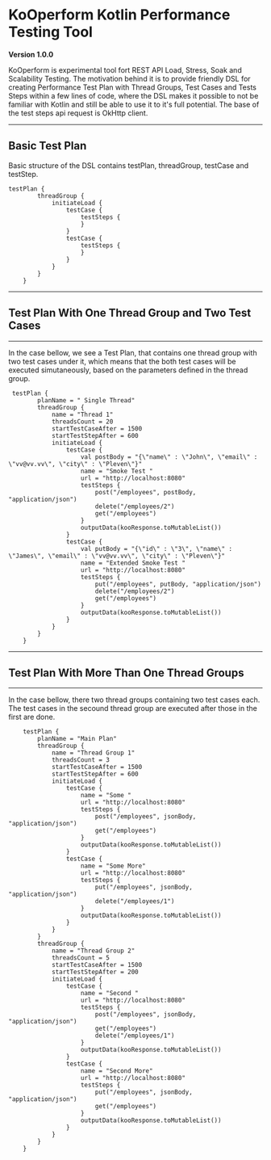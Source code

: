 # KoOperform Kotlin Performance Testing Tool

**Version 1.0.0**

KoOperform is experimental tool fort REST API Load, Stress, Soak and Scalability Testing. The motivation behind it is to provide friendly DSL for 
creating Performance Test Plan with Thread Groups, Test Cases and Tests Steps within a few lines of code, where the DSL makes it possible to not be
familiar with Kotlin and still be able to use it to it's full potential. The base of the test steps api request is OkHttp client.

---

## Basic Test Plan 

Basic structure of the DSL contains testPlan, threadGroup, testCase and testStep.

```
testPlan {
        threadGroup {
            initiateLoad {
                testCase {
                    testSteps {
                    }
                }
                testCase {
                    testSteps {
                    }
                }
            }
        }
    }
```
---

## Test Plan With One Thread Group and Two Test Cases

---

In the case bellow, we see a Test Plan, that contains one thread group with two test cases under it, which means that the both test cases will be executed
simutaneously, based on the parameters defined in the thread group.

```
 testPlan {
        planName = " Single Thread"
        threadGroup {
            name = "Thread 1"
            threadsCount = 20
            startTestCaseAfter = 1500
            startTestStepAfter = 600
            initiateLoad {
                testCase {
                    val postBody = "{\"name\" : \"John\", \"email\" : \"vv@vv.vv\", \"city\" : \"Pleven\"}"
                    name = "Smoke Test "
                    url = "http://localhost:8080"
                    testSteps {
                        post("/employees", postBody, "application/json")
                        delete("/employees/2")
                        get("/employees")
                    }
                    outputData(kooResponse.toMutableList())
                }
                testCase {
                    val putBody = "{\"id\" : \"3\", \"name\" : \"James\", \"email\" : \"vv@vv.vv\", \"city\" : \"Pleven\"}"
                    name = "Extended Smoke Test "
                    url = "http://localhost:8080"
                    testSteps {
                        put("/employees", putBody, "application/json")
                        delete("/employees/2")
                        get("/employees")
                    }
                    outputData(kooResponse.toMutableList())
                }
            }
        }
    }

```

---

## Test Plan With More Than One Thread Groups

---

In the case bellow, there two thread groups containing two test cases each. The test cases in the secound thread group are executed after those in the first
are done.

```
    testPlan {
        planName = "Main Plan"
        threadGroup {
            name = "Thread Group 1"
            threadsCount = 3
            startTestCaseAfter = 1500
            startTestStepAfter = 600
            initiateLoad {
                testCase {
                    name = "Some "
                    url = "http://localhost:8080"
                    testSteps {
                        post("/employees", jsonBody, "application/json")
                        get("/employees")
                    }
                    outputData(kooResponse.toMutableList())
                }
                testCase {
                    name = "Some More"
                    url = "http://localhost:8080"
                    testSteps {
                        put("/employees", jsonBody, "application/json")
                        delete("/employees/1")
                    }
                    outputData(kooResponse.toMutableList())
                }
            }
        }
        threadGroup {
            name = "Thread Group 2"
            threadsCount = 5
            startTestCaseAfter = 1500
            startTestStepAfter = 200
            initiateLoad {
                testCase {
                    name = "Second "
                    url = "http://localhost:8080"
                    testSteps {
                        post("/employees", jsonBody, "application/json")
                        get("/employees")
                        delete("/employees/1")
                    }
                    outputData(kooResponse.toMutableList())
                }
                testCase {
                    name = "Second More"
                    url = "http://localhost:8080"
                    testSteps {
                        put("/employees", jsonBody, "application/json")
                        get("/employees")
                    }
                    outputData(kooResponse.toMutableList())
                }
            }
        }
    }
```

